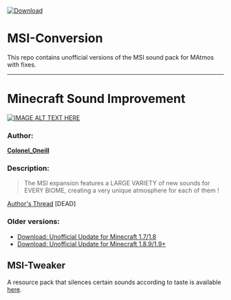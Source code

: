 [![Download](https://img.shields.io/badge/-soundpack%20download-brightgreen)](https://github.com/makamys/MSI-Conversion/releases)

# MSI-Conversion
This repo contains unofficial versions of the MSI sound pack for MAtmos with fixes.

---
# Minecraft Sound Improvement

[![IMAGE ALT TEXT HERE](https://img.youtube.com/vi/OnUeix34Qc4/0.jpg)](https://www.youtube.com/watch?v=OnUeix34Qc4)
### Author:
**[Colonel_Oneill](http://www.minecraftforum.net/members/Colonel_Oneill)**

### Description:
>The MSI expansion features a LARGE VARIETY of new sounds for EVERY BIOME, creating a very unique atmosphere for each of them ! 

[Author's Thread](http://www.minecraftforum.net/forums/mapping-and-modding/minecraft-mods/1290798-1-6-2-minecraft-sound-improvement-custom-music-a) [DEAD]

### Older versions:
* [Download: Unofficial Update for Minecraft 1.7/1.8](https://ha3.eu/x/tempshare/misc/msi_conversion.zip)
* [Download: Unofficial Update for Minecraft 1.8.9/1.9+](https://github.com/Sollace/MAtmos/releases/download/r30d/MSI_conversion.zip)

## MSI-Tweaker
A resource pack that silences certain sounds according to taste is available [here](https://github.com/makamys/MSI-Conversion/tree/MSI-Tweaker).
